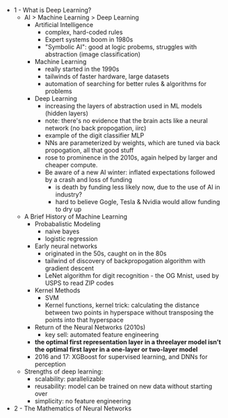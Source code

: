 - 1 - What is Deep Learning?
  - AI > Machine Learning > Deep Learning
    - Artificial Intelligence
      - complex, hard-coded rules
      - Expert systems boom in 1980s
      - "Symbolic AI": good at logic probems, struggles with abstraction (image classification)
    - Machine Learning
      - really started in the 1990s
      - tailwinds of faster hardware, large datasets
      - automation of searching for better rules & algorithms for problems
    - Deep Learning
      - increasing the layers of abstraction used in ML models (hidden layers)
      - note: there's no evidence that the brain acts like a neural network (no back propogation, iirc)
      - example of the digit classifier MLP
      - NNs are parameterized by weights, which are tuned via back propogation, all that good stuff
      - rose to prominence in the 2010s, again helped by larger and cheaper compute. 
      - Be aware of a new AI winter: inflated expectations followed by a crash and loss of funding
        - is death by funding less likely now, due to the use of AI in industry? 
        - hard to believe Gogle, Tesla & Nvidia would allow funding to dry up
  - A Brief History of Machine Learning
    - Probabalistic Modeling
      - naive bayes
      - logistic regression
    - Early neural networks
      - originated in the 50s, caught on in the 80s
      - tailwind of discovery of backpropogation algorithm with gradient descent
      - LeNet algorithm for digit recognition - the OG Mnist, used by USPS to read ZIP codes
    - Kernel Methods
      - SVM
      - Kernel functions, kernel trick: calculating the distance between two points in hyperspace without transposing the points into that hyperspace
    - Return of the Neural Networks (2010s)
      - key sell: automated feature engineering
    - __the optimal first representation layer in a threelayer model isn’t the optimal first layer in a one-layer or two-layer model__
    - 2016 and 17: XGBoost for supervised learning, and DNNs for perception
  - Strengths of deep learning:
    - scalability: parallelizable
    - reusability: model can be trained on new data without starting over
    - simplicity: no feature engineering
- 2 - The Mathematics of Neural Networks